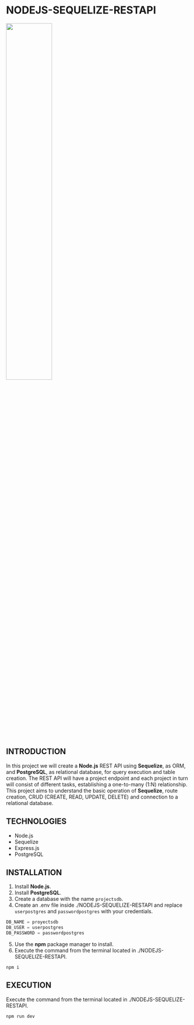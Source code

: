 # NODEJS-SEQUELIZE-RESTAPI

<img width="50%" src="https://i.postimg.cc/C5y1j08k/SEQUELIZE-REST-API.jpg" />

## INTRODUCTION

In this project we will create a **Node.js** REST API using **Sequelize**, as ORM, and **PostgreSQL**, as relational database, for query execution and table creation.
The REST API will have a project endpoint and each project in turn will consist of different tasks, establishing a one-to-many (1:N) relationship.
This project aims to understand the basic operation of **Sequelize**, route creation, CRUD (CREATE, READ, UPDATE, DELETE) and connection to a relational database.

## TECHNOLOGIES

- Node.js
- Sequelize
- Express.js
- PostgreSQL

## INSTALLATION

1. Install **Node.js**.
2. Install **PostgreSQL**.
3. Create a database with the name `projectsdb`.
4. Create an .env file inside ./NODEJS-SEQUELIZE-RESTAPI and replace `userpostgres` and `passwordpostgres` with your credentials.

```js
DB_NAME = proyectsdb
DB_USER = userpostgres
DB_PASSWORD = passwordpostgres
```

5. Use the **npm** package manager to install.
6. Execute the command from the terminal located in ./NODEJS-SEQUELIZE-RESTAPI.

```shell
npm i
```

## EXECUTION

Execute the command from the terminal located in ./NODEJS-SEQUELIZE-RESTAPI.

```shell
npm run dev
```
